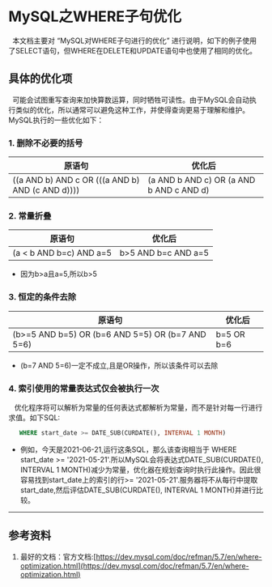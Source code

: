 # MySQL之WHERE子句优化
&nbsp;&nbsp;本文档主要对 “MySQL对WHERE子句进行的优化” 进行说明，如下的例子使用了SELECT语句，但WHERE在DELETE和UPDATE语句中也使用了相同的优化。

## 具体的优化项
&nbsp;&nbsp;可能会试图重写查询来加快算数运算，同时牺牲可读性。由于MySQL会自动执行类似的优化，所以通常可以避免这种工作，并使得查询更易于理解和维护。MySQL执行的一些优化如下：
### 1. 删除不必要的括号
   |原语句|优化后|
   |---|---|
   |((a AND b) AND c OR (((a AND b) AND (c AND d))))  | (a AND b AND c) OR (a AND b AND c AND d)|

### 2. 常量折叠
   |原语句|优化后|
   |---|---|
   |(a < b AND b=c) AND a=5 | b>5 AND b=c AND a=5|
   
   - 因为b>a且a=5,所以b>5

### 3. 恒定的条件去除
   |原语句|优化后|
   |---|---|
   |(b>=5 AND b=5) OR (b=6 AND 5=5) OR (b=7 AND 5=6) | b=5 OR b=6 |

   - (b=7 AND 5=6)一定不成立,且是OR操作，所以该条件可以去除

### 4. 索引使用的常量表达式仅会被执行一次
&nbsp;&nbsp; 优化程序将可以解析为常量的任何表达式都解析为常量，而不是针对每一行进行求值。如下SQL:
  ```sql
     WHERE start_date >= DATE_SUB(CURDATE(), INTERVAL 1 MONTH)
  ```
  - 例如，今天是2021-06-21,运行这条SQL，那么该查询相当于 WHERE start_date >= '2021-05-21'.所以MySQL会将表达式DATE_SUB(CURDATE(), INTERVAL 1 MONTH)减少为常量，优化器在规划查询时执行此操作。因此很容易找到start_date上的索引的行>= '2021-05-21'.服务器将不从每行中提取start_date,然后评估DATE_SUB(CURDATE(), INTERVAL 1 MONTH)并进行比较。



---------
## 参考资料
1. 最好的文档：官方文档:[https://dev.mysql.com/doc/refman/5.7/en/where-optimization.html](https://dev.mysql.com/doc/refman/5.7/en/where-optimization.html)